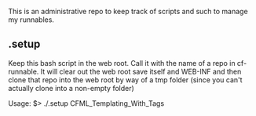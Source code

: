 This is an administrative repo to keep track of scripts and such to manage my runnables.

## .setup

Keep this bash script in the web root.  Call it with the name of a repo in cf-runnable.  It will clear out the web root save itself and WEB-INF and then clone that repo into the web root by way of a tmp folder (since you can't actually clone into a non-empty folder)

Usage:
$> ./.setup CFML_Templating_With_Tags